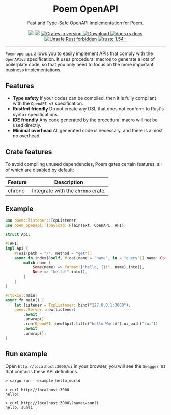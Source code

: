 <h1 align="center">Poem OpenAPI</h1>

<p align="center">Fast and Type-Safe OpenAPI implementation for Poem.</p>
<div align="center">
  <!-- CI -->
  <img src="https://github.com/poem-web/poem-openapi/workflows/CI/badge.svg" />
  <!-- codecov -->
  <img src="https://codecov.io/gh/poem-web/poem-openapi/branch/master/graph/badge.svg" />
  <!-- Crates version -->
  <a href="https://crates.io/crates/poem-openapi">
    <img src="https://img.shields.io/crates/v/poem-openapi.svg?style=flat-square"
    alt="Crates.io version" />
  </a>
  <!-- Downloads -->
  <a href="https://crates.io/crates/poem-openapi">
    <img src="https://img.shields.io/crates/d/poem-openapi.svg?style=flat-square"
      alt="Download" />
  </a>
  <!-- docs.rs docs -->
  <a href="https://docs.rs/poem-openapi">
    <img src="https://img.shields.io/badge/docs-latest-blue.svg?style=flat-square"
      alt="docs.rs docs" />
  </a>
  <a href="https://github.com/rust-secure-code/safety-dance/">
    <img src="https://img.shields.io/badge/unsafe-forbidden-success.svg?style=flat-square"
      alt="Unsafe Rust forbidden" />
  </a>
  <a href="https://blog.rust-lang.org/2021/07/29/Rust-1.54.0.html">
    <img src="https://img.shields.io/badge/rustc-1.54+-ab6000.svg"
      alt="rustc 1.54+" />
  </a>
</div>

***

`Poem-openapi` allows you to easily implement APIs that comply with the `OpenAPIv3` specification.
It uses procedural macros to generate a lots of boilerplate code, so that you only need to focus on the more 
important business implementations.

## Features

* **Type safety** If your codes can be compiled, then it is fully compliant with the `OpenAPI v3` specification.
* **Rustfmt friendly** Do not create any DSL that does not conform to Rust's syntax specifications.
* **IDE friendly** Any code generated by the procedural macro will not be used directly.
* **Minimal overhead** All generated code is necessary, and there is almost no overhead.

## Crate features

To avoid compiling unused dependencies, Poem gates certain features, all of which are disabled by default:

|Feature           |Description                     |
|------------------|--------------------------------|
|chrono            | Integrate with the [`chrono` crate](https://crates.io/crates/chrono).          |

## Example

```rust
use poem::listener::TcpListener;
use poem_openapi::{payload::PlainText, OpenAPI, API};

struct Api;

#[API]
impl Api {
    #[oai(path = "/", method = "get")]
    async fn index(&self, #[oai(name = "name", in = "query")] name: Option<String>) -> PlainText {
        match name {
            Some(name) => format!("hello, {}!", name).into(),
            None => "hello!".into(),
        }
    }
}

#[tokio::main]
async fn main() {
    let listener = TcpListener::bind("127.0.0.1:3000");
    poem::Server::new(listener)
        .await
        .unwrap()
        .run(OpenAPI::new(Api).title("hello World").ui_path("/ui"))
        .await
        .unwrap();
}
```

## Run example

Open `http://localhost:3000/ui` in your browser, you will see the `Swagger UI` that contains these API definitions.

```shell
> cargo run --example hello_world

> curl http://localhost:3000
hello!

> curl http://localhost:3000\?name\=sunli
hello, sunli!        
```
